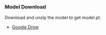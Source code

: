 ### Model Download

Download and unzip the model to get model.pt.

- [Google Drive](https://drive.google.com/file/d/1iVHpnBtmsV9FtCigrXoO8YjgwA6g4U-8/view?usp=sharing)